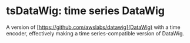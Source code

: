 # tsDataWig: time series DataWig
A version of [https://github.com/awslabs/datawig](DataWig) with a time encoder, effectively making a time series-compatible version of DataWig.
